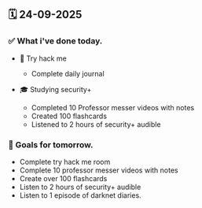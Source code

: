 ## 🗓️ 24-09-2025

### ✅ What i've done today.
- 👾 Try hack me
    - Complete daily journal

- 🎓 Studying security+
    - Completed 10 Professor messer videos with notes
    - Created 100 flashcards
    - Listened to 2 hours of security+ audible


### 🎯 Goals for tomorrow.
- Complete try hack me room
- Complete 10 professor messer videos with notes
- Create over 100 flashcards
- Listen to 2 hours of security+ audible
- Listen to 1 episode of darknet diaries.
